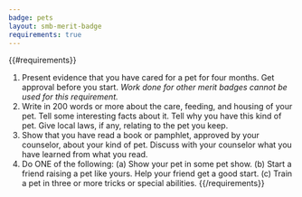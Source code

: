 ```yaml
---
badge: pets
layout: smb-merit-badge
requirements: true
---
```


{{#requirements}}
1. Present evidence that you have cared for a pet for four months. Get approval before you start.
    *Work done for other merit badges cannot be used for this requirement.*
2. Write in 200 words or more about the care, feeding, and housing of your pet. Tell some interesting facts about it. Tell why you have this kind of pet. Give local laws, if any, relating to the pet you keep.
3. Show that you have read a book or pamphlet, approved by your counselor, about your kind of pet. Discuss with your counselor what you have learned from what you read.
4. Do ONE of the following:
    (a) Show your pet in some pet show.
    (b) Start a friend raising a pet like yours. Help your friend get a good start.
    (c) Train a pet in three or more tricks or special abilities.
{{/requirements}}
